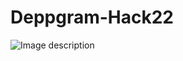 # Deppgram-Hack22


![Image description](https://dev-to-uploads.s3.amazonaws.com/uploads/articles/9qh68yckvqncixxjlxg1.jpg)

